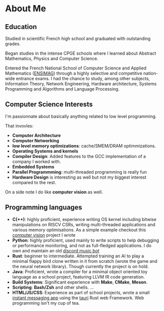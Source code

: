 # About Me
## Education
Studied in scientific French high school and graduated with outstanding grades.

Began studies in the intense CPGE schools where I learned about Abstract Mathematics, Physics and Computer Science.

Entered the French National School of Computer Science and Applied Mathematics ([ENSIMAG](https://en.wikipedia.org/wiki/%C3%89cole_nationale_sup%C3%A9rieure_d%27informatique_et_de_math%C3%A9matiques_appliqu%C3%A9es_de_Grenoble)) through a highly selective and competitive nation-wide entrance exams. I had the chance to study, among other subjects, Information Theory, Network Engineering, Hardware architecture, Systems Programming and Algorithms and Language Processing.

## Computer Science Interests

I'm passionnate about basically anything related to low level programming. 

That invovles:
- **Computer Architecture**
- **Computer Networking**
- **low level memory optimizations**: cache/SMEM/DRAM optimmizations.
- **Operating Systems and kernels**
- **Compiler Design**: Added features to the GCC implementation of a company I worked with.
- **Embedded Systems**
- **Parallel Programmming**: multi-threaded programming is really fun
- **Hardware Design** is interesting as well but not my biggest interest compared to the rest.

On a side note I do like **computer vision** as well.

## Programming languages

- **C(++)**: highly proficient, experience writing OS kernel including bitwise manipulations on RISCV CSRs, writing multi-threaded applications and various memory optimisations. As a simple example checkout this [computer vision](https://github.com/origaniels/pgm_image_processing) project I wrote
- **Python**: highly proficient, used mainly to write scripts to help debugging or performance monitoring, and not as full-fledged applications. I do own and maintain an old [discord music bot](https://github.com/origaniels/rem)
- **Rust**: beginner to intermediate. Attempted training an AI to play a minimal flappy bird clone written in it from scratch (wrote the game and the neural network library). Though currently the project is on hold.
- **Java**: Proficient, wrote a compiler for a minimal object oriented toy language as a school project, featuring LLVM IR code generation.
- **Build Systems**: Significant experience with **Make**, **CMake**, **Meson**.
- **Scripting**: **Bash/Zsh** and other shells.
  ...
- **HTML/JS/CSS**: Experience as part of school projects, wrote a small [instant messaging app](https://github.com/orgs/54giri-studios/repositories) using the [tauri](https://github.com/tauri-apps/tauri) Rust web Framework. Web programming isn't my cup of tea.

<!--
**origaniels/origaniels** is a ✨ _special_ ✨ repository because its `README.md` (this file) appears on your GitHub profile.

Here are some ideas to get you started:

- 🔭 I’m currently working on ...
- 🌱 I’m currently learning ...
- 👯 I’m looking to collaborate on ...
- 🤔 I’m looking for help with ...
- 💬 Ask me about ...
- 📫 How to reach me: ...
- 😄 Pronouns: ...
- ⚡ Fun fact: ...
-->
